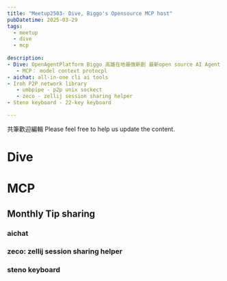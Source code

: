 ```yaml
---
title: "Meetup2503- Dive, Biggo's Opensource MCP host"
pubDatetime: 2025-03-29
tags:
  - meetup
  - dive
  - mcp
  
description: 
- Dive: OpenAgentPlatform Biggo 高雄在地最強新創 最新open source AI Agent 平台
   - MCP： model context protocpl
- aichat: all-in-one cli ai tools
- Iroh P2P network library
   - umbpipe - p2p unix sockect
   - zeco - zellij session sharing helper
- Steno keyboard - 22-key keyboard

---
```


共筆歡迎編輯
Please feel free to help us update the content.

# Dive

# MCP


## Monthly Tip sharing

### aichat
### zeco: zellij session sharing helper
### steno keyboard